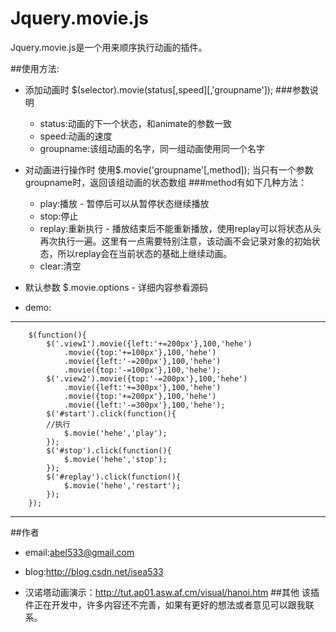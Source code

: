 # Jquery.movie.js

Jquery.movie.js是一个用来顺序执行动画的插件。

##使用方法:
* 添加动画时
    $(selector).movie(status[,speed][,'groupname']);
    ###参数说明
    - status:动画的下一个状态，和animate的参数一致
    - speed:动画的速度
    - groupname:该组动画的名字，同一组动画使用同一个名字

* 对动画进行操作时
    使用$.movie('groupname'[,method]);
    当只有一个参数groupname时，返回该组动画的状态数组
    ###method有如下几种方法：
    - play:播放 - 暂停后可以从暂停状态继续播放
    - stop:停止
    - replay:重新执行 - 播放结束后不能重新播放，使用replay可以将状态从头再次执行一遍。这里有一点需要特别注意，该动画不会记录对象的初始状态，所以replay会在当前状态的基础上继续动画。
    - clear:清空

* 默认参数
    $.movie.options - 详细内容参看源码

* demo:
 * * *
        $(function(){
            $('.view1').movie({left:'+=200px'},100,'hehe')
                .movie({top:'+=100px'},100,'hehe')
                .movie({left:'-=200px'},100,'hehe')
                .movie({top:'-=100px'},100,'hehe');
            $('.view2').movie({top:'-=200px'},100,'hehe')
                .movie({left:'+=300px'},100,'hehe')
                .movie({top:'+=200px'},100,'hehe')
                .movie({left:'-=300px'},100,'hehe');
            $('#start').click(function(){
            //执行
                $.movie('hehe','play');
            });
            $('#stop').click(function(){
                $.movie('hehe','stop');
            });
            $('#replay').click(function(){
                $.movie('hehe','restart');
            });
        });
 * * *
##作者
* email:abel533@gmail.com
* blog:http://blog.csdn.net/isea533

* 汉诺塔动画演示：http://tut.ap01.asw.af.cm/visual/hanoi.htm
##其他
该插件正在开发中，许多内容还不完善，如果有更好的想法或者意见可以跟我联系。
